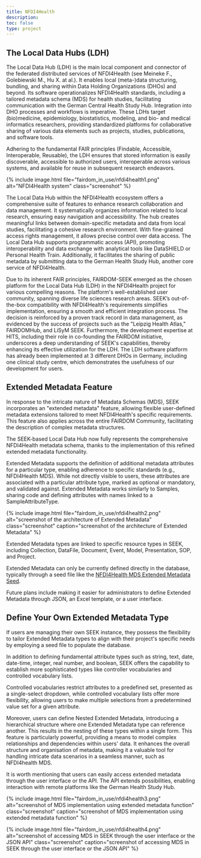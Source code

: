 ```yaml
---
title: NFDI4Health
description: 
toc: false
type: project
---
```


## The Local Data Hubs (LDH)

The Local Data Hub (LDH) is the main local component and connector of the federated distributed services of NFDI4Health (see Meineke F., Golebiewski M., Hu X. at al.). It enables local (meta-)data structuring, bundling, and sharing within Data Holding Organizations (DHOs) and beyond. Its software operationalizes NFDI4Health standards, including a tailored metadata schema (MDS) for health studies, facilitating communication with the German Central Health Study Hub. Integration into DHO processes and workflows is imperative. These LDHs target (bio)medicine, epidemiology, biostatistics, modeling, and bio- and medical informatics researchers, providing standardized platforms for collaborative sharing of various data elements such as projects, studies, publications, and software tools.

Adhering to the fundamental FAIR principles (Findable, Accessible, Interoperable, Reusable), the LDH ensures that stored information is easily discoverable, accessible to authorized users, interoperable across various systems, and available for reuse in subsequent research endeavors. 

{% include image.html file="fairdom_in_use/nfdi4health1.png" alt="NFDI4Health system" class="screenshot" %}

The Local Data Hub within the NFDI4Health ecosystem offers a comprehensive suite of features to enhance research collaboration and data management. It systematically organizes information related to local research, ensuring easy navigation and accessibility. The hub creates meaningful links between domain-specific metadata and data from local studies, facilitating a cohesive research environment. With fine-grained access rights management, it allows precise control over data access. The Local Data Hub supports programmatic access (API), promoting interoperability and data exchange with analytical tools like DataSHIELD or Personal Health Train. Additionally, it facilitates the sharing of public metadata by submitting data to the German Health Study Hub, another core service of NFDI4Health.

Due to its inherent FAIR principles, FAIRDOM-SEEK emerged as the chosen platform for the Local Data Hub (LDH) in the NFDI4Health project for various compelling reasons. The platform's well-established user community, spanning diverse life sciences research areas. SEEK’s out-of-the-box compatibility with NFDI4Health's requirements simplifies implementation, ensuring a smooth and efficient integration process. The decision is reinforced by a proven track record in data management, as evidenced by the success of projects such as the "Leipzig Health Atlas," FAIRDOMHub, and LiSyM SEEK. Furthermore, the development expertise at HITS, including their role in co-founding the FAIRDOM initiative, underscores a deep understanding of SEEK's capabilities, thereby enhancing its effective utilization for the LDH. The LDH software platform has already been implemented at 3 different DHOs in Germany, including one clinical study centre, which demonstrates the usefulness of our development for users.


## Extended Metadata Feature

In response to the intricate nature of Metadata Schemas (MDS), SEEK incorporates an "extended metadata" feature, allowing flexible user-defined metadata extensions tailored to meet NFDI4Health's specific requirements. This feature also applies across the entire FAIRDOM Community, facilitating the description of complex metadata structures. 

The SEEK-based Local Data Hub now fully represents the comprehensive NFDI4Health metadata schema, thanks to the implementation of this refined extended metadata functionality.

Extended Metadata supports the definition of additional metadata attributes for a particular type, enabling adherence to specific standards (e.g., NFDI4Health MDS). While not directly visible to users, these attributes are associated with a particular attribute type, marked as optional or mandatory, and validated against. Extended Metadata works similarly to Samples, sharing code and defining attributes with names linked to a SampleAttributeType.

{% include image.html file="fairdom_in_use/nfdi4health2.png" alt="screenshot of the architecture of Extended Metadata" class="screenshot" caption="screenshot of the architecture of Extended Metadata" %}


Extended Metadata types are linked to specific resource types in SEEK, including Collection, DataFile, Document, Event, Model, Presentation, SOP, and Project.  

Extended Metadata can only be currently defined directly in the database, typically through a seed file like the [NFDI4Health MDS Extended Metadata Seed](https://github.com/nfdi4health/ldh/blob/main/db/seeds/018_MDS_3_3_Project_gen.seeds.rb).

Future plans include making it easier for administrators to define Extended Metadata through JSON, an Excel template, or a user interface. 

## Define Your Own Extended Metadata Type

If users are managing their own SEEK instance, they possess the flexibility to tailor Extended Metadata types to align with their project's specific needs by employing a seed file to populate the database.

In addition to defining fundamental attribute types such as string, text, date, date-time, integer, real number, and boolean, SEEK offers the capability to establish more sophisticated types like controller vocabularies and controlled vocabulary lists. 

Controlled vocabularies restrict attributes to a predefined set, presented as a single-select dropdown, while controlled vocabulary lists offer more flexibility, allowing users to make multiple selections from a predetermined  value set for a given attribute.

Moreover, users can define Nested Extended Metadata, introducing a hierarchical structure where one Extended Metadata type can reference another. This results in the nesting of these types within a single form. This feature is particularly powerful, providing a means to model complex relationships and dependencies within users' data. It enhances the overall structure and organisation of metadata, making it a valuable tool for handling intricate data scenarios in a seamless manner, such as NFDI4health MDS. 

It is worth mentioning that users can easily access extended metadata through the user interface or the API. The API extends possibilities, enabling interaction with remote platforms like the German Health Study Hub.

{% include image.html file="fairdom_in_use/nfdi4health3.png" alt="screenshot of MDS implementation using extended metadata function" class="screenshot" caption="screenshot of MDS implementation using extended metadata function" %}

{% include image.html file="fairdom_in_use/nfdi4health4.png" alt="screenshot of accessing MDS in SEEK through the user interface or the JSON API" class="screenshot" caption="screenshot of accessing MDS in SEEK through the user interface or the JSON API" %}
 

